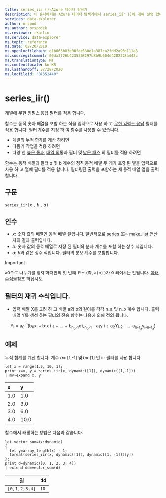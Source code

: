 ```yaml
---
title: series_iir ()-Azure 데이터 탐색기
description: 이 문서에서는 Azure 데이터 탐색기에서 series_iir ()에 대해 설명 합니다.
services: data-explorer
author: orspod
ms.author: orspodek
ms.reviewer: rkarlin
ms.service: data-explorer
ms.topic: reference
ms.date: 02/20/2019
ms.openlocfilehash: e1b863b83e08fae680e1a387ca2fdd2a93d111a8
ms.sourcegitcommit: 09da3f26b4235368297b8b9b604d4282228a443c
ms.translationtype: MT
ms.contentlocale: ko-KR
ms.lasthandoff: 07/28/2020
ms.locfileid: "87351440"
---
```

# <a name="series_iir"></a>series_iir()

계열에 무한 임펄스 응답 필터를 적용 합니다.  

함수는 동적 숫자 배열을 포함 하는 식을 입력으로 사용 하 고 [무한 임펄스 응답](https://en.wikipedia.org/wiki/Infinite_impulse_response) 필터를 적용 합니다. 필터 계수를 지정 하 여 함수를 사용할 수 있습니다.
* 계열의 누적 합계를 계산 하려면
* 다듬기 작업을 적용 하려면
* 다양 한 [높은 통과](https://en.wikipedia.org/wiki/High-pass_filter), [대역 외](https://en.wikipedia.org/wiki/Band-pass_filter)통과 필터 및 [낮은 패스](https://en.wikipedia.org/wiki/Low-pass_filter) 의 필터를 적용 하려면

함수는 동적 배열과 필터 *a* 및 *b* 계수의 정적 동적 배열 두 개가 포함 된 열을 입력으로 사용 하 고 열에 필터를 적용 합니다. 필터링된 출력을 포함하는 새 동적 배열 열을 출력합니다.  

## <a name="syntax"></a>구문

`series_iir(`*x* `,` *b* `,` *a*`)`

## <a name="arguments"></a>인수

* *x*: 숫자 값의 배열인 동적 배열 셀입니다. 일반적으로 [series](make-seriesoperator.md) 또는 [make_list](makelist-aggfunction.md) 연산자의 결과 출력입니다.
* *b*: 숫자 값의 동적 배열로 저장 된 필터의 분자 계수를 포함 하는 상수 식입니다.
* *a*: *b*와 같은 상수 식입니다. 필터의 분모 계수를 포함합니다.

> [!IMPORTANT]
> `a`0으로 나누기를 방지 하려면의 첫 번째 요소 (즉, `a[0]` )가 0 되어서는 안됩니다. [아래 수식을](#the-filters-recursive-formula)참조 하십시오.

## <a name="the-filters-recursive-formula"></a>필터의 재귀 수식입니다.

* 입력 배열 X를 고려 하 고 배열 a와 b의 길이를 각각 n_a 및 n_b 계수 합니다. 출력 배열 Y를 생성 하는 필터의 전송 함수는 다음에 의해 정의 됩니다.

<div align="center">
Y<sub>i</sub> = a<sub>0</sub><sup>-1</sup>(b<sub>0</sub>x<sub>i</sub> 
 + b<sub>1</sub>x i<sub>-1</sub> + ... + b<sub>n<sub>b</sub>-1</sub>x i<sub>-n<sub>b</sub>-1</sub> 
 - a<sub>1</sub>y i-<sub>1</sub>-a<sub>2</sub>Y<sub>i-2</sub> - ...-a<sub>n-1<sub>a</sub></sub>y<sub>i-n-1<sub>a</sub></sub>)
</div>

## <a name="example"></a>예제

누적 합계를 계산 합니다. 계수 *a*= [1,-1] 및 *b*= [1] 인 iir 필터를 사용 합니다.  

<!-- csl: https://help.kusto.windows.net:443/Samples -->
```kusto
let x = range(1.0, 10, 1);
print x=x, y = series_iir(x, dynamic([1]), dynamic([1,-1]))
| mv-expand x, y
```

| x | y |
|:--|:--|
|1.0|1.0|
|2.0|3.0|
|3.0|6.0|
|4.0|10.0|

함수에서 래핑하는 방법은 다음과 같습니다.

<!-- csl: https://help.kusto.windows.net:443/Samples -->
```kusto
let vector_sum=(x:dynamic)
{
  let y=array_length(x) - 1;
  toreal(series_iir(x, dynamic([1]), dynamic([1, -1]))[y])
};
print d=dynamic([0, 1, 2, 3, 4])
| extend dd=vector_sum(d)
```

|일            |dd  |
|-------------|----|
|`[0,1,2,3,4]`|`10`|
